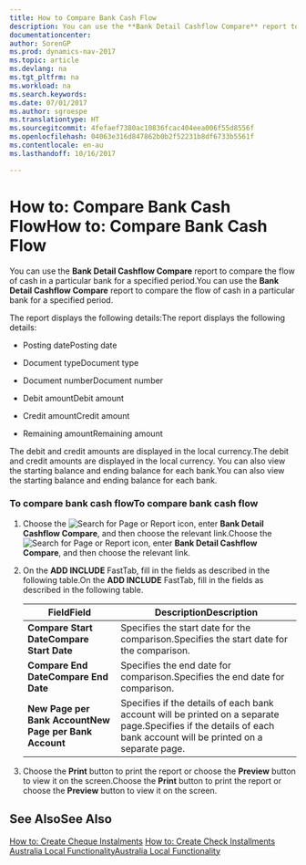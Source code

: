 ```yaml
---
title: How to Compare Bank Cash Flow
description: You can use the **Bank Detail Cashflow Compare** report to compare the flow of cash in a particular bank for a specified period.
documentationcenter: 
author: SorenGP
ms.prod: dynamics-nav-2017
ms.topic: article
ms.devlang: na
ms.tgt_pltfrm: na
ms.workload: na
ms.search.keywords: 
ms.date: 07/01/2017
ms.author: sgroespe
ms.translationtype: HT
ms.sourcegitcommit: 4fefaef7380ac10836fcac404eea006f55d8556f
ms.openlocfilehash: 04063e316d847862b0b2f52231b8df6733b5561f
ms.contentlocale: en-au
ms.lasthandoff: 10/16/2017

---
```

# <a name="how-to-compare-bank-cash-flow"></a><span data-ttu-id="90a1f-103">How to: Compare Bank Cash Flow</span><span class="sxs-lookup"><span data-stu-id="90a1f-103">How to: Compare Bank Cash Flow</span></span>
<span data-ttu-id="90a1f-104">You can use the **Bank Detail Cashflow Compare** report to compare the flow of cash in a particular bank for a specified period.</span><span class="sxs-lookup"><span data-stu-id="90a1f-104">You can use the **Bank Detail Cashflow Compare** report to compare the flow of cash in a particular bank for a specified period.</span></span>  
  
 <span data-ttu-id="90a1f-105">The report displays the following details:</span><span class="sxs-lookup"><span data-stu-id="90a1f-105">The report displays the following details:</span></span>  
  
-   <span data-ttu-id="90a1f-106">Posting date</span><span class="sxs-lookup"><span data-stu-id="90a1f-106">Posting date</span></span>  
  
-   <span data-ttu-id="90a1f-107">Document type</span><span class="sxs-lookup"><span data-stu-id="90a1f-107">Document type</span></span>  
  
-   <span data-ttu-id="90a1f-108">Document number</span><span class="sxs-lookup"><span data-stu-id="90a1f-108">Document number</span></span>  
  
-   <span data-ttu-id="90a1f-109">Debit amount</span><span class="sxs-lookup"><span data-stu-id="90a1f-109">Debit amount</span></span>  
  
-   <span data-ttu-id="90a1f-110">Credit amount</span><span class="sxs-lookup"><span data-stu-id="90a1f-110">Credit amount</span></span>  
  
-   <span data-ttu-id="90a1f-111">Remaining amount</span><span class="sxs-lookup"><span data-stu-id="90a1f-111">Remaining amount</span></span>  
  
 <span data-ttu-id="90a1f-112">The debit and credit amounts are displayed in the local currency.</span><span class="sxs-lookup"><span data-stu-id="90a1f-112">The debit and credit amounts are displayed in the local currency.</span></span> <span data-ttu-id="90a1f-113">You can also view the starting balance and ending balance for each bank.</span><span class="sxs-lookup"><span data-stu-id="90a1f-113">You can also view the starting balance and ending balance for each bank.</span></span>  
  
### <a name="to-compare-bank-cash-flow"></a><span data-ttu-id="90a1f-114">To compare bank cash flow</span><span class="sxs-lookup"><span data-stu-id="90a1f-114">To compare bank cash flow</span></span>  
  
1.  <span data-ttu-id="90a1f-115">Choose the ![Search for Page or Report](media/ui-search/search_small.png "Search for Page or Report icon") icon, enter **Bank Detail Cashflow Compare**, and then choose the relevant link.</span><span class="sxs-lookup"><span data-stu-id="90a1f-115">Choose the ![Search for Page or Report](media/ui-search/search_small.png "Search for Page or Report icon") icon, enter **Bank Detail Cashflow Compare**, and then choose the relevant link.</span></span>  
  
2.  <span data-ttu-id="90a1f-116">On the **ADD INCLUDE<!--[!INCLUDE[bp_optionsheading](../../includes/bp_optionsheading_md.md)]-->** FastTab, fill in the fields as described in the following table.</span><span class="sxs-lookup"><span data-stu-id="90a1f-116">On the **ADD INCLUDE<!--[!INCLUDE[bp_optionsheading](../../includes/bp_optionsheading_md.md)]-->** FastTab, fill in the fields as described in the following table.</span></span>  
  
    |<span data-ttu-id="90a1f-117">Field</span><span class="sxs-lookup"><span data-stu-id="90a1f-117">Field</span></span>|<span data-ttu-id="90a1f-118">Description</span><span class="sxs-lookup"><span data-stu-id="90a1f-118">Description</span></span>|  
    |---------------------------------|---------------------------------------|  
    |<span data-ttu-id="90a1f-119">**Compare Start Date**</span><span class="sxs-lookup"><span data-stu-id="90a1f-119">**Compare Start Date**</span></span>|<span data-ttu-id="90a1f-120">Specifies the start date for the comparison.</span><span class="sxs-lookup"><span data-stu-id="90a1f-120">Specifies the start date for the comparison.</span></span>|  
    |<span data-ttu-id="90a1f-121">**Compare End Date**</span><span class="sxs-lookup"><span data-stu-id="90a1f-121">**Compare End Date**</span></span>|<span data-ttu-id="90a1f-122">Specifies the end date for comparison.</span><span class="sxs-lookup"><span data-stu-id="90a1f-122">Specifies the end date for comparison.</span></span>|  
    |<span data-ttu-id="90a1f-123">**New Page per Bank Account**</span><span class="sxs-lookup"><span data-stu-id="90a1f-123">**New Page per Bank Account**</span></span>|<span data-ttu-id="90a1f-124">Specifies if the details of each bank account will be printed on a separate page.</span><span class="sxs-lookup"><span data-stu-id="90a1f-124">Specifies if the details of each bank account will be printed on a separate page.</span></span>|  
  
3.  <span data-ttu-id="90a1f-125">Choose the **Print** button to print the report or choose the **Preview** button to view it on the screen.</span><span class="sxs-lookup"><span data-stu-id="90a1f-125">Choose the **Print** button to print the report or choose the **Preview** button to view it on the screen.</span></span>  
  
## <a name="see-also"></a><span data-ttu-id="90a1f-126">See Also</span><span class="sxs-lookup"><span data-stu-id="90a1f-126">See Also</span></span>  
 <span data-ttu-id="90a1f-127">[How to: Create Cheque Instalments](how-to-create-check-installments.md) </span><span class="sxs-lookup"><span data-stu-id="90a1f-127">[How to: Create Check Installments](how-to-create-check-installments.md) </span></span>  
 [<span data-ttu-id="90a1f-128">Australia Local Functionality</span><span class="sxs-lookup"><span data-stu-id="90a1f-128">Australia Local Functionality</span></span>](australia-local-functionality.md)
